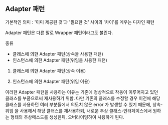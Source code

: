 ## Adapter 패턴

기본적인 의미 : '이미 제공된 것'과 '필요한 것' 사이의 '차이'를 메우는 디자인 패턴

Adapter 패턴은 다른 말로 Wrapper 패턴이라고도 불린다.

종류
- 클래스에 의한 Adapter 패턴(상속을 사용한 패턴)
- 인스턴스에 의한 Adapter 패턴(위임을 사용한 패턴)

1. 클래스에 의한 Adapter 패턴(상속 이용)

2. 인스턴스에 의한 Adapter 패턴(위임 이용)

이러한 Adapter 패턴을 사용하는 이유는 기존에 정상적으로 작동이 이루어지고 있던 클래스를 부품으로써 재사용하기 위함. 다만 기존의 클래스를 수정할 경우 이전에 해당 클래스를 사용하던 여러 부분들에서 의도치 않은 error 가 발생할 수 있기 때문에, 상속-위임 을 사용해서 해당 클래스를 재사용하되, 새로운 추상 클래스-인터페이스에서 원하는 형태의 추상메소드를 생성힌뒤, 오버라이딩하여 사용하게 된다.

